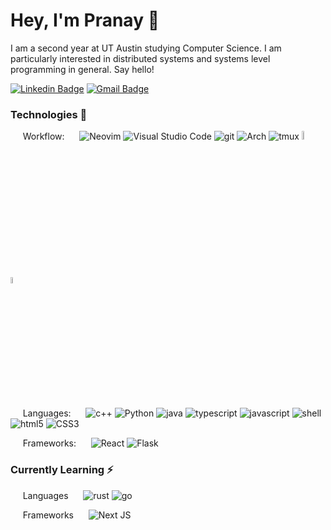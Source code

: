 # Hey, I'm Pranay :wave:

I am a second year at UT Austin studying Computer Science. I am particularly interested in distributed systems and systems level programming in general. Say hello!

[![Linkedin Badge](https://img.shields.io/badge/-pgosar-blue?style=flat&logo=Linkedin&logoColor=white&link=https://www.linkedin.com/in/pranay-gosar-836297192/)](https://www.linkedin.com/in/pranay-gosar-836297192/)
[![Gmail Badge](https://img.shields.io/badge/-gosarpranay-c14438?style=flat&logo=Gmail&logoColor=white&link=mailto:gosarpranay@gmail.com)](mailto:gosarpranay@gmail.com)

### Technologies 🚀

&nbsp;&nbsp;&nbsp;&nbsp; Workflow:
&nbsp;&nbsp;&nbsp;&nbsp;
![Neovim](https://img.shields.io/badge/NeoVim-%2357A143.svg?&style=for-the-badge&logo=neovim&logoColor=white)
![Visual Studio Code](https://img.shields.io/badge/VSCode-0078d7.svg?style=for-the-badge&logo=visual-studio-code&logoColor=white)
![git](https://img.shields.io/badge/GIT-E44C30?style=for-the-badge&logo=git&logoColor=white)
![Arch](https://img.shields.io/badge/Arch%20Linux-1793D1?logo=arch-linux&logoColor=fff&style=for-the-badge)
![tmux](https://img.shields.io/badge/tmux-1BB91F?style=for-the-badge&logo=tmux&logoColor=white)
<a href="https://sw.kovidgoyal.net/kitty/#"><img src="https://sw.kovidgoyal.net/kitty/_static/kitty.svg" width=6% height=6%> </a>
<img src="https://user-images.githubusercontent.com/55164602/175831393-4b380264-17df-4faa-a03f-528b315f3c87.png" width=5% height=5%>

&nbsp;&nbsp;&nbsp;&nbsp; Languages:
&nbsp;&nbsp;&nbsp;&nbsp;
![c++](https://img.shields.io/badge/C%2B%2B-00599C?style=for-the-badge&logo=c%2B%2B&logoColor=white)
![Python](https://img.shields.io/badge/python-3670A0?style=for-the-badge&logo=python&logoColor=ffdd54)
![java](https://img.shields.io/badge/Java-ED8B00?style=for-the-badge&logo=java&logoColor=white)
![typescript](https://img.shields.io/badge/TypeScript-007ACC?style=for-the-badge&logo=typescript&logoColor=white)
![javascript](https://img.shields.io/badge/JavaScript-323330?style=for-the-badge&logo=javascript&logoColor=F7DF1E)
![shell](https://img.shields.io/badge/Shell_Script-121011?style=for-the-badge&logo=gnu-bash&logoColor=white)
![html5](https://img.shields.io/badge/HTML5-E34F26?style=for-the-badge&logo=html5&logoColor=white)
![CSS3](https://img.shields.io/badge/css3-%231572B6.svg?style=for-the-badge&logo=css3&logoColor=white)

&nbsp;&nbsp;&nbsp;&nbsp; Frameworks:
&nbsp;&nbsp;&nbsp;&nbsp;
![React](https://img.shields.io/badge/react-%2320232a.svg?style=for-the-badge&logo=react&logoColor=%2361DAFB)
![Flask](https://img.shields.io/badge/flask-%23000.svg?style=for-the-badge&logo=flask&logoColor=white)

### Currently Learning ⚡ 

&nbsp;&nbsp;&nbsp;&nbsp; Languages
&nbsp;&nbsp;&nbsp;&nbsp;
![rust](https://img.shields.io/badge/Rust-000000?style=for-the-badge&logo=rust&logoColor=white)
![go](https://img.shields.io/badge/Go-00ADD8?style=for-the-badge&logo=go&logoColor=white)

&nbsp;&nbsp;&nbsp;&nbsp; Frameworks
&nbsp;&nbsp;&nbsp;&nbsp;
![Next JS](https://img.shields.io/badge/Next-black?style=for-the-badge&logo=next.js&logoColor=white)
